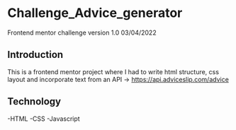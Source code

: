 # Challenge_Advice_generator

Frontend mentor challenge
version 1.0 03/04/2022

## Introduction

This is a frontend mentor project where I had to write html structure, css layout and incorporate text from an API -> https://api.adviceslip.com/advice

## Technology

-HTML
-CSS
-Javascript
